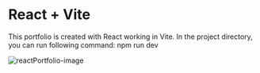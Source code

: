# React + Vite

This portfolio is created with React working in Vite. 
In the project directory, you can run following command: 
  npm run dev


![reactPortfolio-image](https://github.com/Achinika/reactPortfolio/assets/95092298/82a1ccfe-ee06-41a4-856a-f4d1bc0aa605)
